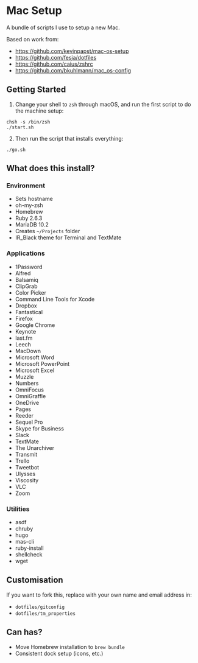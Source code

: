# Mac Setup

A bundle of scripts I use to setup a new Mac.

Based on work from:

* https://github.com/kevinpapst/mac-os-setup
* https://github.com/fesja/dotfiles
* https://github.com/caius/zshrc
* https://github.com/bkuhlmann/mac_os-config

## Getting Started

1. Change your shell to `zsh` through macOS, and run the first script to do the machine setup:

```
chsh -s /bin/zsh
./start.sh
```

2. Then run the script that installs everything:

```
./go.sh
```

## What does this install?

### Environment

* Sets hostname
* oh-my-zsh
* Homebrew
* Ruby 2.6.3
* MariaDB 10.2
* Creates `~/Projects` folder
* IR_Black theme for Terminal and TextMate

### Applications

* 1Password
* Alfred
* Balsamiq
* ClipGrab
* Color Picker
* Command Line Tools for Xcode
* Dropbox
* Fantastical
* Firefox
* Google Chrome
* Keynote
* last.fm
* Leech
* MacDown
* Microsoft Word
* Microsoft PowerPoint
* Microsoft Excel
* Muzzle
* Numbers
* OmniFocus
* OmniGraffle
* OneDrive
* Pages
* Reeder
* Sequel Pro
* Skype for Business
* Slack
* TextMate
* The Unarchiver
* Transmit
* Trello
* Tweetbot
* Ulysses
* Viscosity
* VLC
* Zoom

### Utilities

* asdf
* chruby
* hugo
* mas-cli
* ruby-install
* shellcheck
* wget

## Customisation

If you want to fork this, replace with your own name and email address in:

* `dotfiles/gitconfig`
* `dotfiles/tm_properties`

## Can has?

* Move Homebrew installation to `brew bundle`
* Consistent dock setup (icons, etc.)
